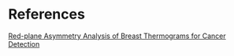 # References
[Red-plane Asymmetry Analysis of Breast Thermograms for Cancer Detection]([url](https://ieeexplore.ieee.org/stamp/stamp.jsp?tp=&arnumber=9514225)https://ieeexplore.ieee.org/stamp/stamp.jsp?tp=&arnumber=9514225)
